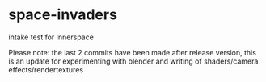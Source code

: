 # space-invaders
intake test for Innerspace

Please note: the last 2 commits have been made after release version, this is an update for experimenting with blender and writing of shaders/camera effects/rendertextures
